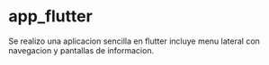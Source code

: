 # app_flutter
Se realizo una aplicacion sencilla en flutter incluye menu lateral con navegacion y pantallas de informacion.
